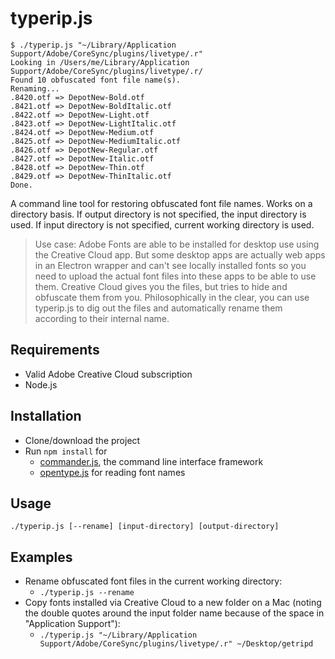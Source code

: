 # typerip.js

```
$ ./typerip.js "~/Library/Application Support/Adobe/CoreSync/plugins/livetype/.r"
Looking in /Users/me/Library/Application Support/Adobe/CoreSync/plugins/livetype/.r/
Found 10 obfuscated font file name(s).
Renaming...
.8420.otf => DepotNew-Bold.otf
.8421.otf => DepotNew-BoldItalic.otf
.8422.otf => DepotNew-Light.otf
.8423.otf => DepotNew-LightItalic.otf
.8424.otf => DepotNew-Medium.otf
.8425.otf => DepotNew-MediumItalic.otf
.8426.otf => DepotNew-Regular.otf
.8427.otf => DepotNew-Italic.otf
.8428.otf => DepotNew-Thin.otf
.8429.otf => DepotNew-ThinItalic.otf
Done.
```

A command line tool for restoring obfuscated font file names. Works on a
directory basis. If output directory is not specified, the input directory is
used. If input directory is not specified, current working directory is used.

> Use case: Adobe Fonts are able to be installed for desktop use using the
Creative Cloud app. But some desktop apps are actually web apps in an Electron
wrapper and can't see locally installed fonts so you need to upload the actual
font files into these apps to be able to use them. Creative Cloud gives you
the files, but tries to hide and obfuscate them from you. Philosophically in the
clear, you can use typerip.js to dig out the files and automatically rename them
according to their internal name.

## Requirements
- Valid Adobe Creative Cloud subscription
- Node.js

## Installation
- Clone/download the project
- Run `npm install` for
	- [commander.js](https://github.com/tj/commander.js), the command line interface framework
	- [opentype.js](https://github.com/opentypejs/opentype.js) for reading font names

## Usage
`./typerip.js [--rename] [input-directory] [output-directory]`

## Examples
- Rename obfuscated font files in the current working directory:
	- `./typerip.js --rename`
- Copy fonts installed via Creative Cloud to a new folder on a Mac (noting the double quotes around the input folder name because of the space in "Application Support"):
	- `./typerip.js "~/Library/Application Support/Adobe/CoreSync/plugins/livetype/.r" ~/Desktop/getripd`
